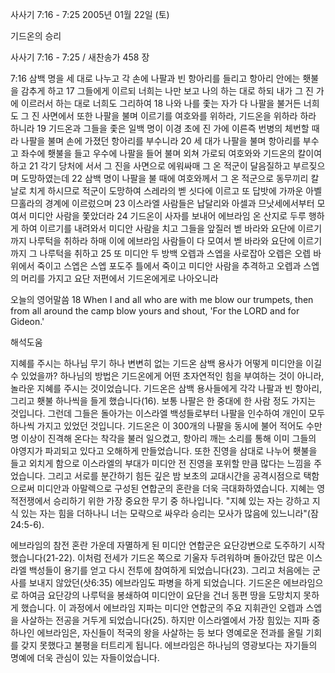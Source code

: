 사사기 7:16 - 7:25 
2005년 01월 22일 (토)

기드온의 승리



사사기 7:16 - 7:25 / 새찬송가 458 장


7:16 삼백 명을 세 대로 나누고 각 손에 나팔과 빈 항아리를 들리고 항아리 안에는 횃불을 감추게 하고 17 그들에게 이르되 너희는 나만 보고 나의 하는 대로 하되 내가 그 진 가에 이르러서 하는 대로 너희도 그리하여 18 나와 나를 좇는 자가 다 나팔을 불거든 너희도 그 진 사면에서 또한 나팔을 불며 이르기를 여호와를 위하라, 기드온을 위하라 하라 하니라 19 기드온과 그들을 좇은 일백 명이 이경 초에 진 가에 이른즉 번병의 체번할 때라 나팔을 불며 손에 가졌던 항아리를 부수니라 20 세 대가 나팔을 불며 항아리를 부수고 좌수에 횃불을 들고 우수에 나팔을 들어 불며 외쳐 가로되 여호와와 기드온의 칼이여 하고 21 각기 당처에 서서 그 진을 사면으로 에워싸매 그 온 적군이 달음질하고 부르짖으며 도망하였는데 22 삼백 명이 나팔을 불 때에 여호와께서 그 온 적군으로 동무끼리 칼날로 치게 하시므로 적군이 도망하여 스레라의 벧 싯다에 이르고 또 답밧에 가까운 아벨므홀라의 경계에 이르렀으며 23 이스라엘 사람들은 납달리와 아셀과 므낫세에서부터 모여서 미디안 사람을 쫓았더라 24 기드온이 사자를 보내어 에브라임 온 산지로 두루 행하게 하여 이르기를 내려와서 미디안 사람을 치고 그들을 앞질러 벧 바라와 요단에 이르기까지 나루턱을 취하라 하매 이에 에브라임 사람들이 다 모여서 벧 바라와 요단에 이르기까지 그 나루턱을 취하고 25 또 미디안 두 방백 오렙과 스엡을 사로잡아 오렙은 오렙 바위에서 죽이고 스엡은 스엡 포도주 틀에서 죽이고 미디안 사람을 추격하고 오렙과 스엡의 머리를 가지고 요단 저편에서 기드온에게로 나아오니라

오늘의 영어말씀
18 When I and all who are with me blow our trumpets, then from all around the camp blow yours and shout, 'For the LORD and for Gideon.'

해석도움





지혜를 주시는 하나님
무기 하나 변변히 없는 기드온 삼백 용사가 어떻게 미디안을 이길 수 있었을까? 하나님의 방법은 기드온에게 어떤 초자연적인 힘을 부여하는 것이 아니라, 놀라운 지혜를 주시는 것이었습니다. 기드온은 삼백 용사들에게 각각 나팔과 빈 항아리, 그리고 횃불 하나씩을 들게 했습니다(16). 보통 나팔은 한 중대에 한 사람 정도 가지는 것입니다. 그런데 그들은 돌아가는 이스라엘 백성들로부터 나팔을 인수하여 개인이 모두 하나씩 가지고 있었던 것입니다. 기드온은 이 300개의 나팔을 동시에 불어 적어도 수만 명 이상이 진격해 온다는 착각을 불러 일으켰고, 항아리 깨는 소리를 통해 이미 그들의 야영지가 파괴되고 있다고 오해하게 만들었습니다. 또한 진영을 삼대로 나누어 횃불을 들고 외치게 함으로 이스라엘의 부대가 미디안 전 진영을 포위할 만큼 많다는 느낌을 주었습니다. 그리고 서로를 분간하기 힘든 깊은 밤 보초의 교대시간을 공격시점으로 택함으로써 미디안과 아말렉으로 구성된 연합군의 혼란을 더욱 극대화하였습니다. 지혜는 영적전쟁에서 승리하기 위한 가장 중요한 무기 중 하나입니다. "지혜 있는 자는 강하고 지식 있는 자는 힘을 더하나니 너는 모략으로 싸우라 승리는 모사가 많음에 있느니라"(잠24:5-6).

에브라임의 참전
혼란 가운데 자멸하게 된 미디안 연합군은 요단강변으로 도주하기 시작했습니다(21-22). 이처럼 전세가 기드온 쪽으로 기울자 두려워하며 돌아갔던 많은 이스라엘 백성들이 용기를 얻고 다시 전투에 참여하게 되었습니다(23). 그리고 처음에는 군사를 보내지 않았던(삿6:35) 에브라임도 파병을 하게 되었습니다. 기드온은 에브라임으로 하여금 요단강의 나루턱을 봉쇄하여 미디안이 요단을 건너 동편 땅을 도망치지 못하게 했습니다. 이 과정에서 에브라임 지파는 미디안 연합군의 주요 지휘관인 오렙과 스엡을 사살하는 전공을 거두게 되었습니다(25). 하지만 이스라엘에서 가장 힘있는 지파 중 하나인 에브라임은, 자신들이 적국의 왕을 사살하는 등 보다 영예로운 전과를 올릴 기회를 갖지 못했다고 불평을 터트리게 됩니다. 에브라임은 하나님의 영광보다는 자기들의 명예에 더욱 관심이 있는 자들이었습니다.